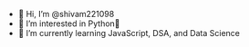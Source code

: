 - 👋 Hi, I’m @shivam221098
- 👀 I’m interested in Python🐍
- 🌱 I’m currently learning JavaScript, DSA, and Data Science

<!---
shivam221098/shivam221098 is a ✨ special ✨ repository because its `README.md` (this file) appears on your GitHub profile.
You can click the Preview link to take a look at your changes.
--->
